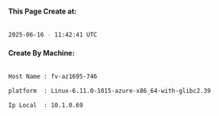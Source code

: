 
   
#### This Page Create at:

```bash

2025-06-16 - 11:42:41 UTC

```

#### Create By Machine:

```bash

Host Name : fv-az1695-746

platform  : Linux-6.11.0-1015-azure-x86_64-with-glibc2.39

Ip Local  : 10.1.0.69

```


